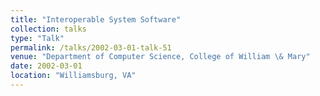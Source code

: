 ```yaml
---
title: "Interoperable System Software"
collection: talks
type: "Talk"
permalink: /talks/2002-03-01-talk-51
venue: "Department of Computer Science, College of William \& Mary"
date: 2002-03-01
location: "Williamsburg, VA"
---
```

